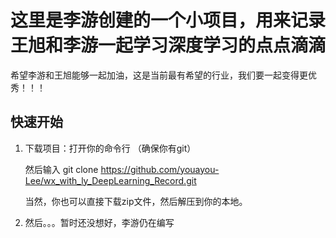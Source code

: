 # 这里是李游创建的一个小项目，用来记录王旭和李游一起学习深度学习的点点滴滴

希望李游和王旭能够一起加油，这是当前最有希望的行业，我们要一起变得更优秀！！！

## 快速开始
1. 下载项目：打开你的命令行 （确保你有git）

    然后输入  git clone https://github.com/youayou-Lee/wx_with_ly_DeepLearning_Record.git

    当然，你也可以直接下载zip文件，然后解压到你的本地。

2. 然后。。。暂时还没想好，李游仍在编写